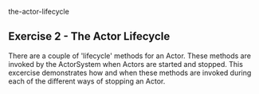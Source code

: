 the-actor-lifecycle

## Exercise 2 - The Actor Lifecycle

There are a couple of 'lifecycle' methods for an Actor. These methods are invoked by the ActorSystem when Actors are started and stopped. This excercise demonstrates how and when these methods are invoked during each of the different ways of stopping an Actor.
